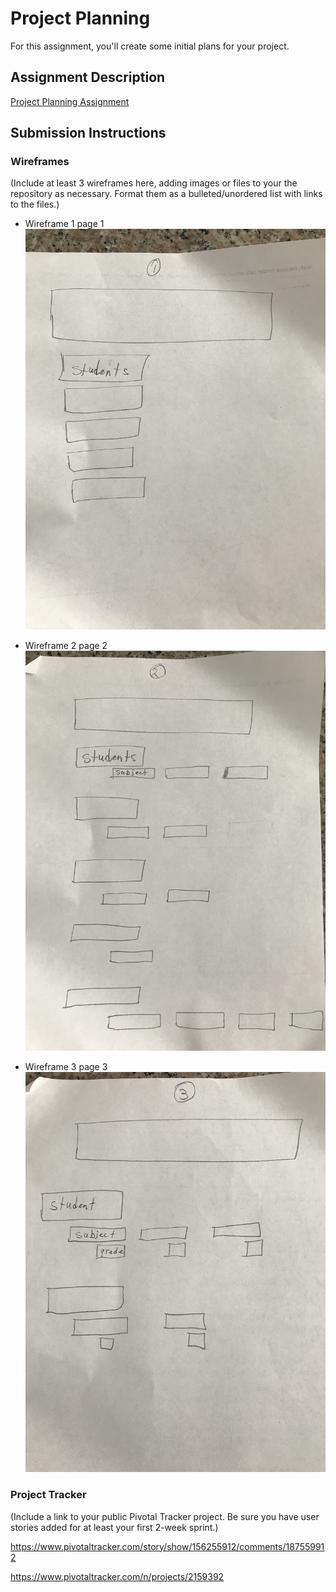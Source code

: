 
# Project Planning
For this assignment, you'll create some initial plans for your project.

## Assignment Description
[Project Planning Assignment](https://education.launchcode.org/liftoff/assignments/planning/)

## Submission Instructions

### Wireframes

(Include at least 3 wireframes here, adding images or files to your the repository as necessary. Format
them as a bulleted/unordered list with links to the files.)

* Wireframe 1 page 1
![Page 1](https://github.com/Elizabeth-TheOne/liftoff-assignments/blob/master/P3-Project_Planning/Page%201.jpg)

* Wireframe 2 page 2
![Page 2](https://github.com/Elizabeth-TheOne/liftoff-assignments/blob/master/P3-Project_Planning/Page%202.jpg)

* Wireframe 3 page 3
![Page 3](https://github.com/Elizabeth-TheOne/liftoff-assignments/blob/master/P3-Project_Planning/Page%203.jpg)
### Project Tracker

(Include a link to your public Pivotal Tracker project. Be sure you have user stories added 
for at least your first 2-week sprint.)

https://www.pivotaltracker.com/story/show/156255912/comments/187559912

https://www.pivotaltracker.com/n/projects/2159392

